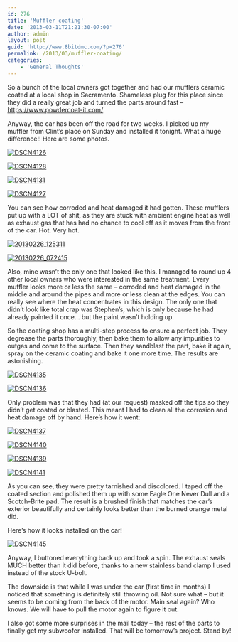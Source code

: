 ```yaml
---
id: 276
title: 'Muffler coating'
date: '2013-03-11T21:21:30-07:00'
author: admin
layout: post
guid: 'http://www.8bitdmc.com/?p=276'
permalink: /2013/03/muffler-coating/
categories:
    - 'General Thoughts'
---
```


So a bunch of the local owners got together and had our mufflers ceramic coated at a local shop in Sacramento. Shameless plug for this place since they did a really great job and turned the parts around fast – <https://www.powdercoat-it.com/>

Anyway, the car has been off the road for two weeks. I picked up my muffler from Clint’s place on Sunday and installed it tonight. What a huge difference!! Here are some photos.

[![DSCN4126](../../../assets/images2013/03/DSCN4126-300x224.jpg)](../../../assets/images2013/03/DSCN4126.jpg)

[![DSCN4128](../../../assets/images2013/03/DSCN4128-300x224.jpg)](../../../assets/images2013/03/DSCN4128.jpg)

[![DSCN4131](../../../assets/images2013/03/DSCN4131-300x224.jpg)](../../../assets/images2013/03/DSCN4131.jpg)

[![DSCN4127](../../../assets/images2013/03/DSCN4127-300x224.jpg)](../../../assets/images2013/03/DSCN4127.jpg)

You can see how corroded and heat damaged it had gotten. These mufflers put up with a LOT of shit, as they are stuck with ambient engine heat as well as exhaust gas that has had no chance to cool off as it moves from the front of the car. Hot. Very hot.

[![20130226_125311](../../../assets/images2013/03/20130226_125311-300x225.jpg)](../../../assets/images2013/03/20130226_125311.jpg)

[![20130226_072415](../../../assets/images2013/03/20130226_072415-300x225.jpg)](../../../assets/images2013/03/20130226_072415.jpg)

Also, mine wasn’t the only one that looked like this. I managed to round up 4 other local owners who were interested in the same treatment. Every muffler looks more or less the same – corroded and heat damaged in the middle and around the pipes and more or less clean at the edges. You can really see where the heat concentrates in this design. The only one that didn’t look like total crap was Stephen’s, which is only because he had already painted it once… but the paint wasn’t holding up.

So the coating shop has a multi-step process to ensure a perfect job. They degrease the parts thoroughly, then bake them to allow any impurities to outgas and come to the surface. Then they sandblast the part, bake it again, spray on the ceramic coating and bake it one more time. The results are astonishing.

[![DSCN4135](../../../assets/images2013/03/DSCN4135-300x224.jpg)](../../../assets/images2013/03/DSCN4135.jpg)

[![DSCN4136](../../../assets/images2013/03/DSCN4136-300x224.jpg)](../../../assets/images2013/03/DSCN4136.jpg)

Only problem was that they had (at our request) masked off the tips so they didn’t get coated or blasted. This meant I had to clean all the corrosion and heat damage off by hand. Here’s how it went:

[![DSCN4137](../../../assets/images2013/03/DSCN4137-300x224.jpg)](../../../assets/images2013/03/DSCN4137.jpg)

[![DSCN4140](../../../assets/images2013/03/DSCN4140-300x224.jpg)](../../../assets/images2013/03/DSCN4140.jpg)

[![DSCN4139](../../../assets/images2013/03/DSCN4139-300x224.jpg)](../../../assets/images2013/03/DSCN4139.jpg)

[![DSCN4141](../../../assets/images2013/03/DSCN4141-300x224.jpg)](../../../assets/images2013/03/DSCN4141.jpg)

As you can see, they were pretty tarnished and discolored. I taped off the coated section and polished them up with some Eagle One Never Dull and a Scotch-Brite pad. The result is a brushed finish that matches the car’s exterior beautifully and certainly looks better than the burned orange metal did.

Here’s how it looks installed on the car!

[![DSCN4145](../../../assets/images2013/03/DSCN4145-300x224.jpg)](../../../assets/images2013/03/DSCN4145.jpg)

Anyway, I buttoned everything back up and took a spin. The exhaust seals MUCH better than it did before, thanks to a new stainless band clamp I used instead of the stock U-bolt.

The downside is that while I was under the car (first time in months) I noticed that something is definitely still throwing oil. Not sure what – but it seems to be coming from the back of the motor. Main seal again? Who knows. We will have to pull the motor again to figure it out.

I also got some more surprises in the mail today – the rest of the parts to finally get my subwoofer installed. That will be tomorrow’s project. Stand by!